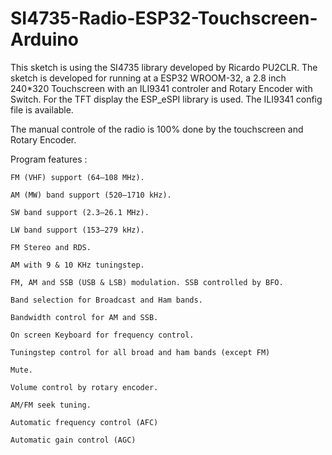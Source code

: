 # SI4735-Radio-ESP32-Touchscreen-Arduino
This sketch is using the SI4735 library developed by Ricardo PU2CLR.
The sketch is developed for running at a ESP32 WROOM-32, a 2.8 inch 240*320 Touchscreen with an ILI9341 controler and Rotary Encoder with Switch. For the TFT display the ESP_eSPI library is used. The ILI9341 config file is available.

The manual controle of the radio is 100% done by the touchscreen and Rotary Encoder.

Program features :

    FM (VHF) support (64–108 MHz).
  
    AM (MW) band support (520–1710 kHz).
  
    SW band support (2.3–26.1 MHz).
  
    LW band support (153–279 kHz).
  
    FM Stereo and RDS.
    
    AM with 9 & 10 KHz tuningstep.
  
    FM, AM and SSB (USB & LSB) modulation. SSB controlled by BFO.
  
    Band selection for Broadcast and Ham bands.
  
    Bandwidth control for AM and SSB.
  
    On screen Keyboard for frequency control.
  
    Tuningstep control for all broad and ham bands (except FM)
  
    Mute.
  
    Volume control by rotary encoder.
  
    AM/FM seek tuning.
  
    Automatic frequency control (AFC)
  
    Automatic gain control (AGC)
 
